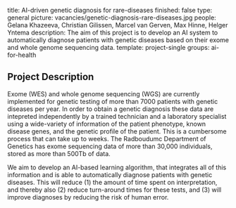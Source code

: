 title: AI-driven genetic diagnosis for rare-diseases
finished: false 
type: general 
picture: vacancies/genetic-diagnosis-rare-diseases.jpg
people: Gelana Khazeeva, Christian Gilissen, Marcel van Gerven, Max Hinne, Helger Yntema
description: The aim of this project is to develop an AI system to automatically diagnose patients with genetic diseases based on their exome and whole genome sequencing data. 
template: project-single 
groups: ai-for-health

## Project Description

Exome (WES) and whole genome sequencing (WGS) are currently implemented for genetic testing of more than 7000 patients with genetic diseases per year. In order to obtain a genetic diagnosis these data are intepreted independently by a trained technician and a laboratory specialist using a wide-variety of information of the patient phenotype, known disease genes, and the genetic profile of the patient. This is a cumbersome process that can take up to weeks. The Radboudumc Department of Genetics has exome sequencing data of more than 30,000 individuals, stored as more than 500Tb of data.

We aim to develop an AI-based learning algorithm, that integrates all of this information and is able to automatically diagnose patients with genetic diseases. This will reduce (1) the amount of time spent on interpretation, and thereby also (2) reduce turn-around times for these tests, and (3) will improve diagnoses by reducing the risk of human error.
